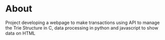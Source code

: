 # About
Project developing a webpage to make transactions using API to manage the Trie Structure in C, data processing in python and javascript to show data on HTML